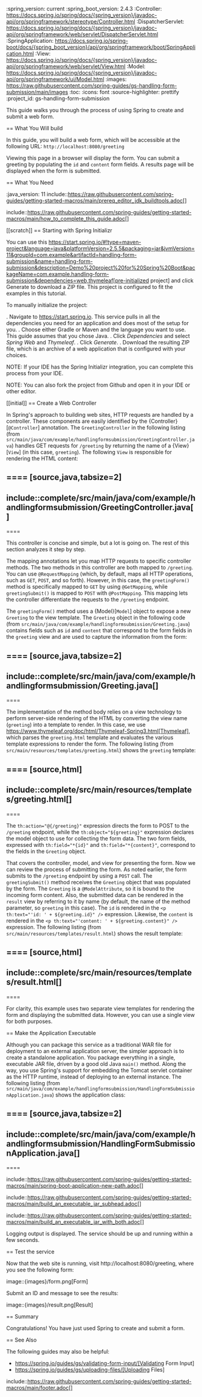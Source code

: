 :spring_version: current
:spring_boot_version: 2.4.3
:Controller: https://docs.spring.io/spring/docs/{spring_version}/javadoc-api/org/springframework/stereotype/Controller.html
:DispatcherServlet: https://docs.spring.io/spring/docs/{spring_version}/javadoc-api/org/springframework/web/servlet/DispatcherServlet.html
:SpringApplication: https://docs.spring.io/spring-boot/docs/{spring_boot_version}/api/org/springframework/boot/SpringApplication.html
:View: https://docs.spring.io/spring/docs/{spring_version}/javadoc-api/org/springframework/web/servlet/View.html
:Model: https://docs.spring.io/spring/docs/{spring_version}/javadoc-api/org/springframework/ui/Model.html
:images: https://raw.githubusercontent.com/spring-guides/gs-handling-form-submission/main/images
:toc:
:icons: font
:source-highlighter: prettify
:project_id: gs-handling-form-submission

This guide walks you through the process of using Spring to create and submit a web form.

== What You Will build

In this guide, you will build a web form, which will be accessible at the following URL:
`http://localhost:8080/greeting`

Viewing this page in a browser will display the form. You can submit a greeting by
populating the `id` and `content` form fields. A results page will be displayed when the form is submitted.


== What You Need

:java_version: 11
include::https://raw.githubusercontent.com/spring-guides/getting-started-macros/main/prereq_editor_jdk_buildtools.adoc[]

include::https://raw.githubusercontent.com/spring-guides/getting-started-macros/main/how_to_complete_this_guide.adoc[]

[[scratch]]
== Starting with Spring Initializr

You can use this https://start.spring.io/#!type=maven-project&language=java&platformVersion=2.5.5&packaging=jar&jvmVersion=11&groupId=com.example&artifactId=handling-form-submission&name=handling-form-submission&description=Demo%20project%20for%20Spring%20Boot&packageName=com.example.handling-form-submission&dependencies=web,thymeleaf[pre-initialized project] and click Generate to download a ZIP file. This project is configured to fit the examples in this tutorial.

To manually initialize the project:

. Navigate to https://start.spring.io.
This service pulls in all the dependencies you need for an application and does most of the setup for you.
. Choose either Gradle or Maven and the language you want to use. This guide assumes that you chose Java.
. Click *Dependencies* and select *Spring Web* and *Thymeleaf*.
. Click *Generate*.
. Download the resulting ZIP file, which is an archive of a web application that is configured with your choices.

NOTE: If your IDE has the Spring Initializr integration, you can complete this process from your IDE.

NOTE: You can also fork the project from Github and open it in your IDE or other editor.

[[initial]]
== Create a Web Controller

In Spring's approach to building web sites, HTTP requests are handled by a controller.
These components are easily identified by the {Controller}[`@Controller`] annotation. The
`GreetingController` in the following listing (from
`src/main/java/com/example/handlingformsubmission/GreetingController.java`) handles GET
requests for `/greeting` by returning the name of a {View}[`View`] (in this case,
`greeting`). The following `View` is responsible for rendering the HTML content:

====
[source,java,tabsize=2]
----
include::complete/src/main/java/com/example/handlingformsubmission/GreetingController.java[]
----
====

This controller is concise and simple, but a lot is going on. The rest of this section
analyzes it step by step.

The mapping annotations let you map HTTP requests to specific controller methods. The two
methods in this controller are both mapped to `/greeting`. You can use `@RequestMapping`
(which, by default, maps all HTTP operations, such as `GET`, `POST`, and so forth).
However, in this case, the `greetingForm()` method is specifically mapped to `GET` by
using `@GetMapping`, while `greetingSubmit()` is mapped to `POST` with `@PostMapping`.
This mapping lets the controller differentiate the requests to the `/greeting` endpoint.

The `greetingForm()` method uses a {Model}[`Model`] object to expose a new `Greeting` to
the view template. The `Greeting` object in the following code (from
`src/main/java/com/example/handlingformsubmission/Greeting.java`) contains fields such as
`id` and `content` that correspond to the form fields in the `greeting` view and are used
to capture the information from the form:

====
[source,java,tabsize=2]
----
include::complete/src/main/java/com/example/handlingformsubmission/Greeting.java[]
----
====

The implementation of the method body relies on a view technology to perform server-side
rendering of the HTML by converting the view name (`greeting`) into a template to render.
In this case, we use https://www.thymeleaf.org/doc/html/Thymeleaf-Spring3.html[Thymeleaf],
which parses the `greeting.html` template and evaluates the various template expressions
to render the form. The following listing (from
`src/main/resources/templates/greeting.html`) shows the `greeting` template:

====
[source,html]
----
include::complete/src/main/resources/templates/greeting.html[]
----
====

The `th:action="@{/greeting}"` expression directs the form to POST to the `/greeting`
endpoint, while the `th:object="${greeting}"` expression declares the model object to use
for collecting the form data. The two form fields, expressed with `th:field="*{id}"` and
`th:field="*{content}"`, correspond to the fields in the `Greeting` object.

That covers the controller, model, and view for presenting the form. Now we can review the
process of submitting the form. As noted earlier, the form submits to the `/greeting`
endpoint by using a `POST` call. The `greetingSubmit()` method receives the `Greeting`
object that was populated by the form. The `Greeting` is a `@ModelAttribute`, so it is
bound to the incoming form content. Also, the submitted data can be rendered in the
`result` view by referring to it by name (by default, the name of the method parameter, so
`greeting` in this case). The `id` is rendered in the
`<p th:text="'id: ' + ${greeting.id}" />` expression. Likewise, the `content` is rendered
in the `<p th:text="'content: ' + ${greeting.content}" />` expression. The following
listing (from `src/main/resources/templates/result.html`) shows the result template:

====
[source,html]
----
include::complete/src/main/resources/templates/result.html[]
----
====

For clarity, this example uses two separate view templates for rendering the form and
displaying the submitted data. However, you can use a single view for both purposes.


== Make the Application Executable

Although you can package this service as a traditional WAR file for deployment to an
external application server, the simpler approach is to create a standalone application.
You package everything in a single, executable JAR file, driven by a good old Java
`main()` method. Along the way, you use Spring's support for embedding the Tomcat servlet
container as the HTTP runtime, instead of deploying to an external instance. The following
listing (from
`src/main/java/com/example/handlingformsubmission/HandlingFormSubmissionApplication.java`)
shows the application class:

====
[source,java,tabsize=2]
----
include::complete/src/main/java/com/example/handlingformsubmission/HandlingFormSubmissionApplication.java[]
----
====

include::https://raw.githubusercontent.com/spring-guides/getting-started-macros/main/spring-boot-application-new-path.adoc[]

include::https://raw.githubusercontent.com/spring-guides/getting-started-macros/main/build_an_executable_jar_subhead.adoc[]

include::https://raw.githubusercontent.com/spring-guides/getting-started-macros/main/build_an_executable_jar_with_both.adoc[]

Logging output is displayed. The service should be up and running within a few seconds.


== Test the service

Now that the web site is running, visit http://localhost:8080/greeting, where you see the
following form:

image::{images}/form.png[Form]

Submit an ID and message to see the results:

image::{images}/result.png[Result]

== Summary

Congratulations! You have just used Spring to create and submit a form.

== See Also

The following guides may also be helpful:

* https://spring.io/guides/gs/validating-form-input/[Validating Form Input]
* https://spring.io/guides/gs/uploading-files/[Uploading Files]

include::https://raw.githubusercontent.com/spring-guides/getting-started-macros/main/footer.adoc[]
